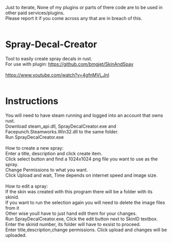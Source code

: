 Just to iterate, None of my plugins or parts of there code are to be used in other paid services/plugins.<br>
Please report it if you come across any that are in breach of this.<br><br>

# Spray-Decal-Creator
Tool to easily create spray decals in rust.<br>
For use with plugin: https://github.com/bmgjet/SkinAndSpay<br><br>
https://www.youtube.com/watch?v=4gfnMVj_JnI
<br><br>
# Instructions
You will need to have steam running and logged into an account that owns rust.
<br>Download steam_api.dll, SprayDecalCreator.exe and Facepunch.Steamworks.Win32.dll to the same folder.<br>
Run SprayDecalCreator.exe<br>
<br>How to create a new spray:<br>
Enter a title, description and click create item.<br>
Click select button and find a 1024x1024 png file you want to use as the spray.<br>
Change Permissions to what you want.<br>
Click Upload and wait, Time depends on internet speed and image size.<br>
<br>How to edit a spray:<br>
If the skin was created with this program there will be a folder with its skinid.<br>
If you want to run the selection again you will need to delete the image files from it<br>
Other wise youll have to just hand edit them for your changes.<br>
Run SprayDecalCreator.exe, Click the edit button next to SkinID textbox.<br>
Enter the skinid number, its folder will have to exsist to proceed.<br>
Enter title,description,change permissions. Click upload and changes will be uploaded.<br>
